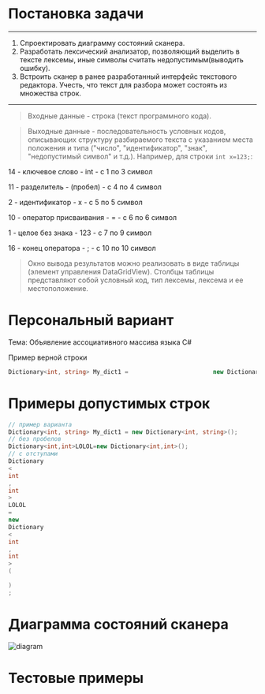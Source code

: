 # Постановка задачи
_____
1. Спроектировать диаграмму состояний сканера.
2. Разработать лексический анализатор, позволяющий выделить в тексте лексемы, иные символы считать недопустимым(выводить ошибку).
3. Встроить сканер в ранее разработанный интерфейс текстового редактора. Учесть, что текст для разбора может состоять из множества строк.
-----
>Входные данные - строка (текст программного кода).

>Выходные данные - последовательность условных кодов, описывающих структуру разбираемого текста с указанием места положения и типа ("число", "идентификатор", "знак", "недопустимый символ" и т.д.). Например, для строки `int x=123;`:

14 - ключевое слово - int - с 1 по 3 символ

11 - разделитель - (пробел) - с 4 по 4 символ

2 - идентификатор - x - с 5 по 5 символ

10 - оператор присваивания - = - с 6 по 6 символ

1 - целое без знака - 123 - с 7 по 9 символ

16 - конец оператора - ; - с 10 по 10 символ

>Окно вывода результатов можно реализовать в виде таблицы (элемент управления DataGridView). Столбцы таблицы представляют собой условный код, тип лексемы, лексема и ее местоположение.

# Персональный вариант
Тема: Объявление ассоциативного массива языка C#

Пример верной строки
```c#
Dictionary<int, string> My_dict1 =                        new Dictionary<int, string>();

```
# Примеры допустимых строк
```c#
// пример варианта
Dictionary<int, string> My_dict1 = new Dictionary<int, string>();
// без пробелов
Dictionary<int,int>LOLOL=new Dictionary<int,int>();
// c отступами
Dictionary
<
int
,
int
>
LOLOL
=
new 
Dictionary
<
int
,
int
>
(

)
;
```
# Диаграмма состояний сканера
![diagram](https://github.com/ladnodanil/compiler/img/diagramm)
# Тестовые примеры